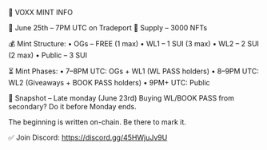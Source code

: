 📢 VOXX MINT INFO

📍 June 25th – 7PM UTC on Tradeport
🧬 Supply – 3000 NFTs

💰 Mint Structure:
• OGs – FREE (1 max)
• WL1 – 1 SUI (3 max)
• WL2 – 2 SUI (2 max)
• Public – 3 SUI

⏳ Mint Phases:
• 7–8PM UTC: OGs + WL1 (WL PASS holders)
• 8–9PM UTC: WL2 (Giveaways + BOOK PASS holders)
• 9PM+ UTC: Public

🚨 Snapshot – Late monday (June 23rd)
Buying WL/BOOK PASS from secondary?
 Do it before Monday ends.

The beginning is written on-chain. Be there to mark it.

✅ Join Discord: https://discord.gg/45HWjuJv9U
